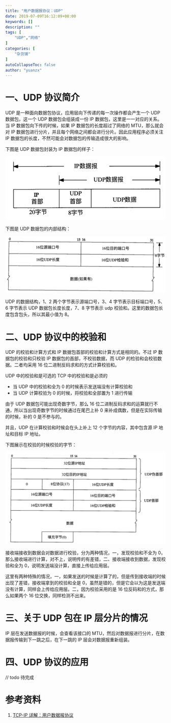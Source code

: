 ```yaml
---
title: "用户数据报协议：UDP"
date: 2019-07-09T16:12:09+08:00
keywords: []
description: ""
tags: [
    "UDP","网络"
]
categories: [
    "杂货铺"
]
autoCollapseToc: false
author: "yuanzx"
---
```


# 一、UDP 协议简介

UDP 是一种面向数据包协议，应用层向下传递的每一次操作都会产生一个 UDP 数据包，这一个 UDP 数据包会组装成一份 IP 数据包，这里是一一对应的关系。当 IP 数据包向下传的时候，如果 IP 数据包的长度超过了网络的 MTU，那么就会对 IP 数据包进行分片，并且每个网络之间都会进行分片。因此应用程序必须关注 IP 数据包的长度，不然可能会对数据包的传输造成很大的影响。

下图是 UDP 数据包封装为 IP 数据包的样子：

![UDP 数据包封装为 IP 数据包](/media/hovel/5.png)

下图是 UDP 数据包的内部结构：

![UDP 数据包的结构](/media/hovel/6.png)

UDP 的数据结构，1、2 两个字节表示源端口号，3、4 字节表示目标端口号，5、6 字节表示 UDP 数据包长度长度，7、8 字节表示 udp 校验和。这里的数据包长度包含包头，所以其最小值为 8。

# 二、UDP 协议中的校验和

UDP 的校验和计算方式和 IP 数据包首部的校验和计算方式是相同的。不过 IP 数据包的校验和只校验 IP 数据包的首部，不校验数据，而 UDP 的检验和会校验数据。二者均采用 16 位二进制反码求和的方式计算校验和。

UDP 中的校验和是可选的 TCP 中的校验和是必须的

- 当 UDP 中的校验和全为 0 的时候表示发送端没有计算校验和
- 当 UDP 计算校验为 0 的时候，将校验和全部置为 1 进行传输

由于 UDP 数据包可能出现奇数字节，那么 16 位二进制反码求和的运算就行不通，所以当出现奇数字节的时候通过在尾巴上补 0 来补成偶数，但是在实际传输的时候，补的 0 是不参与的。

并且，UDP 在计算校验和时候会在头上补上 12 个字节的内容，其中包含源 IP 地址和目标 IP 地址。

下图展示在校验的时候校验的字节：

![UDP 校验时候校验的字节](/media/hovel/7.png)

接收端接收到数据会对数据进行校验，分为两种情况，一，发现校验和不全为 0，那么接收端进行计算，对不上，说明传的有差错，二、接收端接收到数据，发现校验和全为 0，说明发送端没计算，直接上传给应用层。

这里有两种特殊的情况，一，如果发送的时候是计算了的，但是传到接收端的时候出现了差错，接收端拿到的校验和全是 0，虽然是错的，但是它会以为这是发送端没有计算，同样会上传给应用层。二，因为校验采用的是 16 位反码和的方式，那么如果两个 16 位交换，同样检测不出来。

# 三、关于 UDP 包在 IP 层分片的情况

IP 层在发送数据报的时候，会查看该接口的 MTU，然后对数据报进行分片，在数据报传输到下一跳之后，在下一跳的 IP 层会对数据报重新组装。

# 四、UDP 协议的应用

// todo 待完成

# 参考资料

1. [TCP-IP 详解：用户数据报协议](https://gitee.com/zhixiangyuan/bookStorage/raw/master/%E7%BC%96%E7%A8%8B/TCP-IP%E8%AF%A6%E8%A7%A3(%E5%8D%B7%E4%B8%80%E3%80%81%E4%BA%8C%E3%80%81%E4%B8%89).pdf)